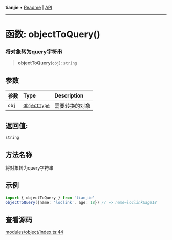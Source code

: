 **tianjie** • [Readme](../README.md) \| [API](../globals.md)

***

# 函数: objectToQuery()

### 将对象转为query字符串

<a id="undefined" name="undefined"></a>

> **objectToQuery**(`obj`): `string`

## 参数

| 参数 | Type | Description |
| :------ | :------ | :------ |
| `obj` | [`ObjectType`](../type-aliases/ObjectType.md) | 需要转换的对象 |

## 返回值:

`string`

## 方法名称

将对象转为query字符串

## 示例

``` ts
import { objectToQuery } from 'tianjie'
objectToQuery({name: 'loclink', age: 18}) // => name=loclink&age18
```

## 查看源码

[modules/object/index.ts:44](https://github.com/hacxy/tianjie/blob/245b0df79651d6de91859938cd5e7b7a04797496/src/modules/object/index.ts#L44)
